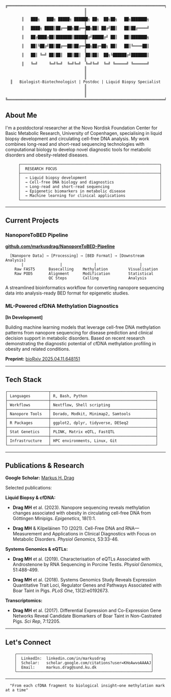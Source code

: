 <div align="center">

```
╔═════════════════════════════════════════════════════════════════════╗
║                                                                     ║
║   ███╗   ███╗ █████╗ ██████╗ ██╗  ██╗██╗   ██╗███████╗              ║
║   ████╗ ████║██╔══██╗██╔══██╗██║ ██╔╝██║   ██║██╔════╝              ║
║   ██╔████╔██║███████║██████╔╝█████╔╝ ██║   ██║███████╗              ║
║   ██║╚██╔╝██║██╔══██║██╔══██╗██╔═██╗ ██║   ██║╚════██║              ║
║   ██║ ╚═╝ ██║██║  ██║██║  ██║██║  ██╗╚██████╔╝███████║              ║
║   ╚═╝     ╚═╝╚═╝  ╚═╝╚═╝  ╚═╝╚═╝  ╚═╝ ╚═════╝ ╚══════╝              ║
║                                                                     ║
║   Biologist-Biotechnologist | Postdoc | Liquid Biopsy Specialist    ║
║                                                                     ║
╚═════════════════════════════════════════════════════════════════════╝
```

</div>

## About Me

I'm a postdoctoral researcher at the Novo Nordisk Foundation Center for 
Basic Metabolic Research, University of Copenhagen, specialising in liquid 
biopsy development and circulating cell-free DNA analysis. My work combines 
long-read and short-read sequencing technologies with computational biology 
to develop novel diagnostic tools for metabolic disorders and obesity-related 
diseases.

<div align="center">

```
    ┌─────────────────────────────────────────────────────────────┐
    │  RESEARCH FOCUS                                             │
    ├─────────────────────────────────────────────────────────────┤
    │  → Liquid biopsy development                                │
    │  → Cell-free DNA biology and diagnostics                    │
    │  → Long-read and short-read sequencing                      │
    │  → Epigenetic biomarkers in metabolic disease               │
    │  → Machine learning for clinical applications               │
    └─────────────────────────────────────────────────────────────┘
```

</div>

---

## Current Projects

### NanoporeToBED Pipeline
**[github.com/markusdrag/NanoporeToBED-Pipeline](https://github.com/markusdrag/NanoporeToBED-Pipeline)**

```
  [Nanopore Data] → [Processing] → [BED Format] → [Downstream Analysis]
       |                |              |                   |
    Raw FAST5      Basecalling    Methylation         Visualisation
    Raw POD5       Alignment      Modification        Statistical
                   QC Steps       Calling             Analysis
```

A streamlined bioinformatics workflow for converting nanopore sequencing 
data into analysis-ready BED format for epigenetic studies.

### ML-Powered cfDNA Methylation Diagnostics
**[In Development]**

Building machine learning models that leverage cell-free DNA methylation 
patterns from nanopore sequencing for disease prediction and clinical 
decision support in metabolic disorders. Based on recent research 
demonstrating the diagnostic potential of cfDNA methylation profiling in 
obesity and related conditions.

**Preprint:** [bioRxiv 2025.04.11.648151](https://www.biorxiv.org/content/10.1101/2025.04.11.648151v1)

---

## Tech Stack

```
┌──────────────────┬──────────────────────────────────────────────┐
│ Languages        │ R, Bash, Python                              │
├──────────────────┼──────────────────────────────────────────────┤
│ Workflows        │ Nextflow, Shell scripting                    │
├──────────────────┼──────────────────────────────────────────────┤
│ Nanopore Tools   │ Dorado, Modkit, Minimap2, Samtools           │
├──────────────────┼──────────────────────────────────────────────┤
│ R Packages       │ ggplot2, dplyr, tidyverse, DESeq2            │
├──────────────────┼──────────────────────────────────────────────┤
│ Stat Genetics    │ PLINK, Matrix eQTL, FastQTL                  │
├──────────────────┼──────────────────────────────────────────────┤
│ Infrastructure   │ HPC environments, Linux, Git                 │
└──────────────────┴──────────────────────────────────────────────┘
```

---

## Publications & Research

**Google Scholar:** [Markus H. Drag](https://scholar.google.com/citations?user=KHoAwvoAAAAJ)

Selected publications:

**Liquid Biopsy & cfDNA:**
- **Drag MH** et al. (2023). Nanopore sequencing reveals methylation changes 
  associated with obesity in circulating cell-free DNA from Göttingen Minipigs. 
  *Epigenetics*, 18(1):1.
  
- **Drag MH** & Kilpeläinen TO (2021). Cell-Free DNA and RNA—Measurement and 
  Applications in Clinical Diagnostics with Focus on Metabolic Disorders. 
  *Physiol Genomics*, 53:33-46.

**Systems Genomics & eQTLs:**
- **Drag MH** et al. (2019). Characterisation of eQTLs Associated with 
  Androstenone by RNA Sequencing in Porcine Testis. *Physiol Genomics*, 51:488-499.
  
- **Drag MH** et al. (2018). Systems Genomics Study Reveals Expression Quantitative 
  Trait Loci, Regulator Genes and Pathways Associated with Boar Taint in Pigs. 
  *PLoS One*, 13(2):e0192673.

**Transcriptomics:**
- **Drag MH** et al. (2017). Differential Expression and Co-Expression Gene Networks 
  Reveal Candidate Biomarkers of Boar Taint in Non-Castrated Pigs. 
  *Sci Rep*, 7:12205.

---

## Let's Connect

```
    ╭───────────────────────────────────────────────────────────╮
    │  LinkedIn:  linkedin.com/in/markusdrag                    │
    │  Scholar:   scholar.google.com/citations?user=KHoAwvoAAAAJ│
    │  Email:     markus.drag@sund.ku.dk                        │
    ╰───────────────────────────────────────────────────────────╯
```

---

```
  "From each cfDNA fragment to biological insight—one methylation mark at a time"
```
